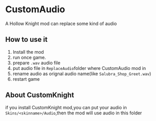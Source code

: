 # CustomAudio
A Hollow Knight mod can replace some kind of audio
## How to use it
1. Install the mod
2. run once game.
3. prepare `.wav` audio file
4. put audio file in `ReplaceAudio`folder where CustomAudio mod in
5. rename audio as orignal audio name(like `Salubra_Shop_Greet.wav`)
6. restart game
## About CustomKnight
if you install CustomKnight mod,you can put your audio in `Skins/<skinname>/Audio`,then the mod will use audio in this folder